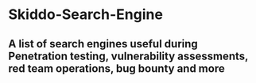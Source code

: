# Skiddo-Search-Engine

## A list of search engines useful during Penetration testing, vulnerability assessments, red team operations, bug bounty and more
